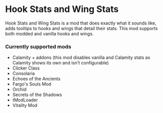 # Hook Stats and Wing Stats
Hook Stats and Wing Stats is a mod that does exactly what it sounds like, adds tooltips to hooks and wings that detail their stats. This mod supports both modded and vanilla hooks and wings.

### **Currently supported mods**
* Calamity + addons (this mod disables vanilla and Calamity stats as Calamity shows its own and isn’t configurable)
* Clicker Class
* Consolaria
* Echoes of the Ancients
* Fargo's Souls Mod
* Orchid
* Secrets of the Shadows
* tModLoader
* Vitality Mod
